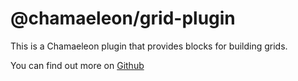 # @chamaeleon/grid-plugin

This is a Chamaeleon plugin that provides blocks for building grids.

You can find out more on [Github](https://github.com/lFandoriNl/chamaeleon#chamaeleon)
